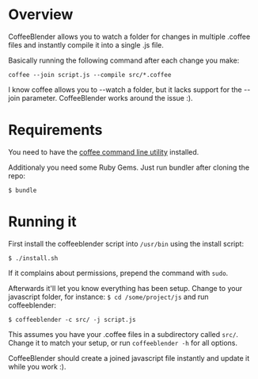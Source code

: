 # Overview

CoffeeBlender allows you to watch a folder for changes in multiple .coffee files and instantly compile it into a single .js file.

Basically running the following command after each change you make:

    coffee --join script.js --compile src/*.coffee

I know coffee allows you to --watch a folder, but it lacks support for the --join parameter. CoffeeBlender works around the issue :).

# Requirements

You need to have the [coffee command line utility](http://jashkenas.github.com/coffee-script/#installation) installed.

Additionaly you need some Ruby Gems. Just run bundler after cloning the repo:

    $ bundle

# Running it

First install the coffeeblender script into `/usr/bin` using the install script:

    $ ./install.sh

If it complains about permissions, prepend the command with `sudo`.

Afterwards it'll let you know everything has been setup. Change to your javascript folder, for instance: `$ cd /some/project/js` and run coffeeblender:

    $ coffeeblender -c src/ -j script.js

This assumes you have your .coffee files in a subdirectory called `src/`. Change it to match your setup, or run `coffeeblender -h` for all options.

CoffeeBlender should create a joined javascript file instantly and update it while you work :).
